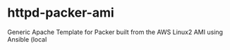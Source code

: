 # httpd-packer-ami
Generic Apache Template for Packer built from the AWS Linux2 AMI using Ansible (local 
